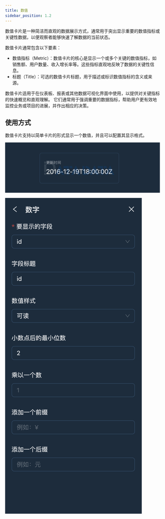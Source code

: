 ```yaml
---
title: 数值
sidebar_position: 1.2
---
```


数值卡片是一种简洁而直观的数据展示方式，通常用于突出显示重要的数值指标或关键性数据，以便观察者能够快速了解数据的当前状态。

数值卡片通常包含以下要素：

- 数值指标（Metric）：数值卡片的核心是显示一个或多个关键的数值指标，如销售额、用户数量、收入增长率等。这些指标直观地反映了数据的关键性信息。
- 标题（Title）：可选的数值卡片标题，用于描述或标识数值指标的含义或来源。

数值卡片适用于在仪表板、报表或其他数据可视化界面中使用，以提供对关键指标的快速概览和直观理解。
它们通常用于强调重要的数据指标，帮助用户更有效地监控业务或项目的进展，并作出相应的决策。

## 使用方式

数值卡片支持以简单卡片的形式显示一个数值，并且可以配置其显示格式。

![image](./01.png)

![image](./00.png)
